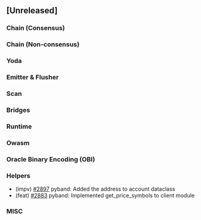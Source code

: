 <!--
(feat): New feature
(impv): Improvement / Enhancement
(docs): Documentation
(bugs): Bug fixes
(chore): Chore/cleanup work
-->

## [Unreleased]

### Chain (Consensus)

### Chain (Non-consensus)

### Yoda

### Emitter & Flusher

### Scan

### Bridges

### Runtime

### Owasm

### Oracle Binary Encoding (OBI)

### Helpers

- (impv) [\#2897](https://github.com/bandprotocol/bandchain/pull/2897) pyband: Added the address to account dataclass
- (feat) [\#2883](https://github.com/bandprotocol/bandchain/pull/2883) pyband: Implemented get_price_symbols to client module

### MISC
